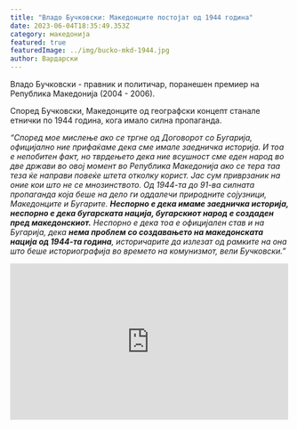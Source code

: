 ```yaml
---
title: "Владо Бучковски: Македонците постојат од 1944 година"
date: 2023-06-04T18:35:49.353Z
category: македонија
featured: true
featuredImage: ../img/bucko-mkd-1944.jpg
author: Вардарски
---
```

Владо Бучковски  - правник и политичар, поранешен премиер на Република Македонија (2004 - 2006).

Според Бучковски, Македонците од географски концепт станале етнички по 1944 година, кога имало силна пропаганда.

<!--StartFragment-->

*“Според мое мислење ако се тргне од Договорот со Бугарија, официјално ние прифаќаме дека сме имале заедничка историја. И тоа е непобитен факт, но тврдењето дека ние всушност сме еден народ во две држави во овој момент во Република Македонија ако се тера таа теза ќе направи повеќе штета отколку корист. Јас сум приврзаник на оние кои што не се мнозинството. Од 1944-та до 91-ва силната пропаганда која беше на дело ги оддалечи природните сојузници, Македонците и Бугарите. **Неспорно е дека имаме заедничка историја, неспорно е дека бугарската нација, бугарскиот народ е создаден пред македонскиот.** Неспорно е дека тоа е официјален став и на Бугарија, дека **нема проблем со создавањето на македонската нација од 1944-та година**, историчарите да излезат од рамките на она што беше историографија во времето на комунизмот, вели Бучковски.”*

<!--EndFragment--><iframe width="500" height="281" src="https://www.youtube.com/embed/YV3WxqfsWnU" title="Владо Бучковски од Скопjе – Македонците постојат од 44-та, а Бугарите се постар народ" frameborder="0" allow="accelerometer; autoplay; clipboard-write; encrypted-media; gyroscope; picture-in-picture; web-share" allowfullscreen></iframe>